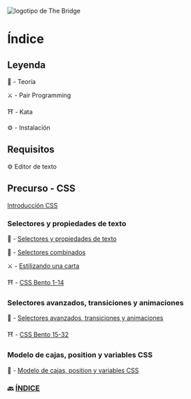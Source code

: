 ![logotipo de The Bridge](https://user-images.githubusercontent.com/27650532/77754601-e8365180-702b-11ea-8bed-5bc14a43f869.png  "logotipo de The Bridge")

# Índice

## Leyenda

:scroll: - Teoría

:crossed_swords: - Pair Programming

:shinto_shrine: - Kata

:gear: - Instalación

## Requisitos

:gear: Editor de texto

## Precurso - CSS

[Introducción CSS](https://docs.google.com/presentation/d/13_SXiTUtddnyov4tCnXnQLi9ZSxJSjPMzXlEt3Azf2k/edit#slide=id.g122f19383d1_0_525)

### Selectores y propiedades de texto

:scroll: - [Selectores y propiedades de texto](selectores_propiedades_texto.md)

:scroll: - [Selectores combinados](https://www.freecodecamp.org/news/css-selectors-cheat-sheet/)

:crossed_swords: - [Estilizando una carta](https://github.com/TheBridge-FullStackDeveloper/css-pp-estilizando-carta)

:shinto_shrine: - [CSS Bento 1-14](https://flukeout.github.io)

### Selectores avanzados, transiciones y animaciones

:scroll: - [Selectores avanzados, transiciones y animaciones](selectores_avanzados_transiciones_animaciones.md)


:shinto_shrine: - [CSS Bento 15-32](https://flukeout.github.io)

### Modelo de cajas, position y variables CSS

:scroll: - [Modelo de cajas, position y variables CSS](box_model_position_var.md)
<!-- ### Display

:scroll: - [Display](display.md)

:crossed_swords: - [Flexbox Froggy](https://flexboxfroggy.com/#es)

### Mobile first y @media queries

:scroll: - [Mobile first y @media queries](responsive.md)

:crossed_swords: - [Crear una página completamente "responsive" y mobile first](https://github.com/TheBridge-FullStackDeveloper/css-pp-responsive)

### Estructura de carpetas

:scroll: - [Estructura de carpetas en un proyecto front-end](estructura_de_carpetas.md)
<br> -->

### 🔙 [ÍNDICE](../../readme.md)



